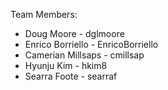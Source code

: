 Team Members:

* Doug Moore - dglmoore
* Enrico Borriello - EnricoBorriello
* Camerian Millsaps - cmillsap
* Hyunju Kim - hkim8
* Searra Foote - searraf